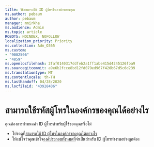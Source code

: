 ```yaml
---
title: วิธีสามารถใช้ ID ผู้โทรในองค์กรของคุณ
ms.author: pebaum
author: pebaum
manager: mnirkhe
ms.audience: Admin
ms.topic: article
ROBOTS: NOINDEX, NOFOLLOW
localization_priority: Priority
ms.collection: Adm_O365
ms.custom:
- "9002506"
- "4859"
ms.openlocfilehash: 2faf0140317ddfeb2a1ff1abe415d4245126fba9
ms.sourcegitcommit: a9e6b2fcce8bd12fd079ed967f426b67d5c6d239
ms.translationtype: MT
ms.contentlocale: th-TH
ms.lasthandoff: 04/28/2020
ms.locfileid: "43928406"
---
```

# <a name="how-can-caller-id-be-used-in-your-organization"></a>สามารถใช้รหัสผู้โทรในองค์กรของคุณได้อย่างไร

คุณต้องการกําหนดค่า ID ผู้โทรสําหรับผู้ใช้ของคุณหรือไม่

- โปรดดูที่[สามารถใช้ ID ผู้โทรในองค์กรของคุณได้อย่างไร](https://docs.microsoft.com/microsoftteams/how-can-caller-id-be-used-in-your-organization)
- ให้แน่ใจว่าคุณเข้าใจ[องค์ประกอบทั้งหมดที่](https://docs.microsoft.com/microsoftteams/more-about-calling-line-id-and-calling-party-name)จําเป็นสําหรับ ID ผู้โทรทํางานอย่างถูกต้อง
